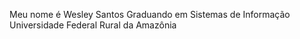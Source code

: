 Meu nome é Wesley Santos
Graduando em Sistemas de Informação
Universidade Federal Rural da Amazônia
